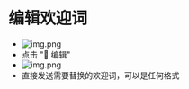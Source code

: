 # 编辑欢迎词
- ![img.png](/bot_welcome/select_edit.png)
- 点击 "📝 编辑"
- ![img.png](/bot_welcome/edit_bot_welcome.png)
- 直接发送需要替换的欢迎词，可以是任何格式
